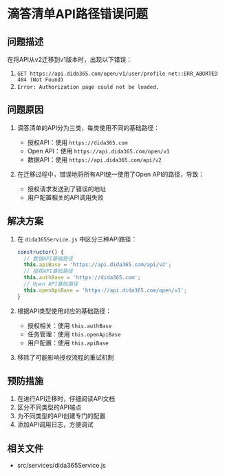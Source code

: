 # 滴答清单API路径错误问题

## 问题描述
在将API从v2迁移到v1版本时，出现以下错误：
1. `GET https://api.dida365.com/open/v1/user/profile net::ERR_ABORTED 404 (Not Found)`
2. `Error: Authorization page could not be loaded.`

## 问题原因
1. 滴答清单的API分为三类，每类使用不同的基础路径：
   - 授权API：使用 `https://dida365.com`
   - Open API：使用 `https://api.dida365.com/open/v1`
   - 数据API：使用 `https://api.dida365.com/api/v2`

2. 在迁移过程中，错误地将所有API统一使用了Open API的路径，导致：
   - 授权请求发送到了错误的地址
   - 用户配置相关的API调用失败

## 解决方案
1. 在 `dida365Service.js` 中区分三种API路径：
   ```javascript
   constructor() {
     // 数据API基础路径
     this.apiBase = 'https://api.dida365.com/api/v2';
     // 授权API基础路径
     this.authBase = 'https://dida365.com';
     // Open API基础路径
     this.openApiBase = 'https://api.dida365.com/open/v1';
   }
   ```

2. 根据API类型使用对应的基础路径：
   - 授权相关：使用 `this.authBase`
   - 任务管理：使用 `this.openApiBase`
   - 用户配置：使用 `this.apiBase`

3. 移除了可能影响授权流程的重试机制

## 预防措施
1. 在进行API迁移时，仔细阅读API文档
2. 区分不同类型的API端点
3. 为不同类型的API创建专门的配置
4. 添加API调用日志，方便调试

## 相关文件
- src/services/dida365Service.js 